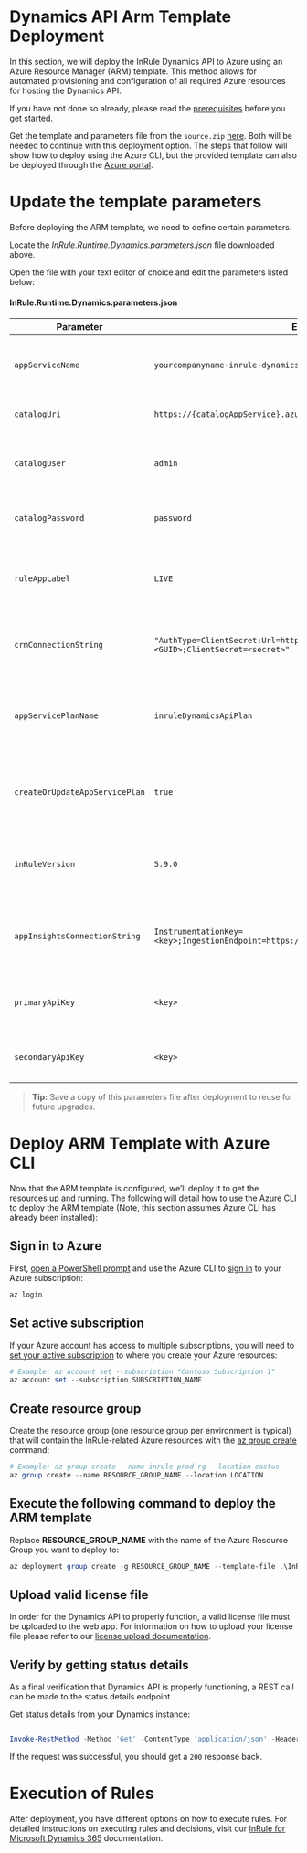 Dynamics API Arm Template Deployment
====
In this section, we will deploy the InRule Dynamics API to Azure using an Azure Resource Manager (ARM) template. This method allows for automated provisioning and configuration of all required Azure resources for hosting the Dynamics API.

If you have not done so already, please read the [prerequisites](../README.md#prerequisites) before you get started.

Get the template and parameters file from the `source.zip` [here](https://github.com/InRule/AzureAppServices/releases). Both will be needed to continue with this deployment option. The steps that follow will show how to deploy using the Azure CLI, but the provided template can also be deployed through the [Azure portal](https://portal.azure.com/#create/Microsoft.Template).

# Update the template parameters

Before deploying the ARM template, we need to define certain parameters.

Locate the _InRule.Runtime.Dynamics.parameters.json_ file downloaded above.

Open the file with your text editor of choice and edit the parameters listed below:

#### InRule.Runtime.Dynamics.parameters.json

| Parameter | Example Values | Description |
|------------|----------------|--------------|
| `appServiceName` | `yourcompanyname-inrule-dynamics` | The name for the Azure App Service that hosts the Dynamics API. |
| `catalogUri` | `https://{catalogAppService}.azurewebsites.net/Service.svc/core` | URI for your InRule Catalog Service. |
| `catalogUser` | `admin` | Username for authenticating to the InRule Catalog Service. |
| `catalogPassword` | `password` | Password for the InRule Catalog Service user. |
| `ruleAppLabel` | `LIVE` | The label of the Rule Application to be executed by the Dynamics API. |
| `crmConnectionString` | `"AuthType=ClientSecret;Url=https://yourorg.crm.dynamics.com;ClientId=<GUID>;ClientSecret=<secret>"` | Full connection string for your Dynamics 365 environment. |
| `appServicePlanName` | `inruleDynamicsApiPlan` | Name of the App Service Plan. Leave blank to derive from `appServiceName` + `Plan`. |
| `createOrUpdateAppServicePlan` | `true` | Indicates whether to create or update the App Service Plan. |
| `inRuleVersion` | `5.9.0` | Version of InRule to deploy. Defaults to the latest if not specified. |
| `appInsightsConnectionString` | `InstrumentationKey=<key>;IngestionEndpoint=https://<region>.in.applicationinsights.azure.com/` | Connection string for Azure Application Insights integration. |
| `primaryApiKey` | `<key>` | Primary API key used to authenticate with the Dynamics API. |
| `secondaryApiKey` | `<key>` | Secondary API key used as a backup for the Dynamics API. |

> **Tip:** Save a copy of this parameters file after deployment to reuse for future upgrades.

# Deploy ARM Template with Azure CLI

Now that the ARM template is configured, we’ll deploy it to get the resources up and running. The following will detail how to use the Azure CLI to deploy the ARM template (Note, this section assumes Azure CLI has already been installed):

## Sign in to Azure
First, [open a PowerShell prompt](https://docs.microsoft.com/en-us/powershell/scripting/setup/starting-windows-powershell) and use the Azure CLI to [sign in](https://docs.microsoft.com/en-us/cli/azure/authenticate-azure-cli) to your Azure subscription:
```powershell
az login
```

## Set active subscription
If your Azure account has access to multiple subscriptions, you will need to [set your active subscription](https://docs.microsoft.com/en-us/cli/azure/account#az-account-set) to where you create your Azure resources:
```powershell
# Example: az account set --subscription "Contoso Subscription 1"
az account set --subscription SUBSCRIPTION_NAME
```

## Create resource group
Create the resource group (one resource group per environment is typical) that will contain the InRule-related Azure resources with the [az group create](https://docs.microsoft.com/en-us/cli/azure/group#az-group-create) command:
```powershell
# Example: az group create --name inrule-prod-rg --location eastus
az group create --name RESOURCE_GROUP_NAME --location LOCATION
```

## Execute the following command to deploy the ARM template
Replace __RESOURCE_GROUP_NAME__ with the name of the Azure Resource Group you want to deploy to:
```powershell
az deployment group create -g RESOURCE_GROUP_NAME --template-file .\InRule.Dynamics.Service.json --parameters .\InRule.Dynamics.Service.parameters.json
```

## Upload valid license file
In order for the Dynamics API to properly function, a valid license file must be uploaded to the web app. For information on how to upload your license file please refer to our [license upload documentation](/doc/upload-license-file.md).

## Verify by getting status details
As a final verification that Dynamics API is properly functioning, a REST call can be made to the status details endpoint.

Get status details from your Dynamics instance:
```powershell

Invoke-RestMethod -Method 'Get' -ContentType 'application/json' -Headers @{"Accept"="application/json"; "inrule-apikey"="YOUR_API_KEY"} -Uri https://WEB_APP_NAME.azurewebsites.net/api/status/liveness
```

If the request was successful, you should get a `200` response  back.

# Execution of Rules
After deployment, you have different options on how to execute rules. For detailed instructions on executing rules and decisions,
visit our [InRule for Microsoft Dynamics 365](https://docs.inrule.com/docs/inrule-for-microsoft-dynamics-365-power-platform) documentation.

